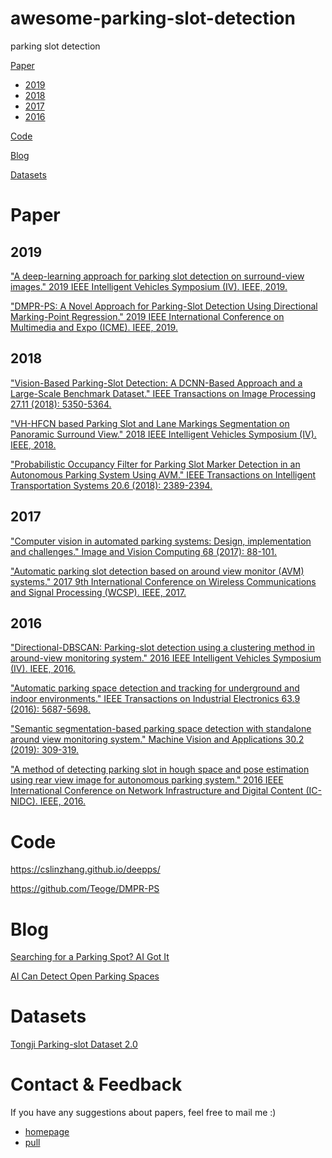 # awesome-parking-slot-detection
parking slot detection

[Paper](#Paper)

- [2019](#2019)
- [2018](#2018)
- [2017](#2017)
- [2016](#2016)

[Code](#Code)

[Blog](#Blog)

[Datasets](#Datasets)

# Paper

## 2019

["A deep-learning approach for parking slot detection on surround-view images." 2019 IEEE Intelligent Vehicles Symposium (IV). IEEE, 2019.](https://ieeexplore.ieee.org/abstract/document/8813777/)

["DMPR-PS: A Novel Approach for Parking-Slot Detection Using Directional Marking-Point Regression." 2019 IEEE International Conference on Multimedia and Expo (ICME). IEEE, 2019.](https://ieeexplore.ieee.org/abstract/document/8784735)

## 2018

["Vision-Based Parking-Slot Detection: A DCNN-Based Approach and a Large-Scale Benchmark Dataset." IEEE Transactions on Image Processing 27.11 (2018): 5350-5364.](https://www.researchgate.net/profile/Ying_Shen37/publication/319574999_Vision-based_parking-slot_detection_A_benchmark_and_a_learning-based_approach/links/5bdd00ef92851c6b27a2a052/Vision-based-parking-slot-detection-A-benchmark-and-a-learning-based-approach.pdf)

["VH-HFCN based Parking Slot and Lane Markings Segmentation on Panoramic Surround View." 2018 IEEE Intelligent Vehicles Symposium (IV). IEEE, 2018.](https://arxiv.org/pdf/1804.07027.pdf)

["Probabilistic Occupancy Filter for Parking Slot Marker Detection in an Autonomous Parking System Using AVM." IEEE Transactions on Intelligent Transportation Systems 20.6 (2018): 2389-2394.](https://ieeexplore.ieee.org/abstract/document/8424185)

## 2017

["Computer vision in automated parking systems: Design, implementation and challenges." Image and Vision Computing 68 (2017): 88-101.](https://www.sciencedirect.com/science/article/pii/S0262885617301105)

["Automatic parking slot detection based on around view monitor (AVM) systems." 2017 9th International Conference on Wireless Communications and Signal Processing (WCSP). IEEE, 2017.](https://ieeexplore.ieee.org/abstract/document/8170903)

## 2016
["Directional-DBSCAN: Parking-slot detection using a clustering method in around-view monitoring system." 2016 IEEE Intelligent Vehicles Symposium (IV). IEEE, 2016.](https://ieeexplore.ieee.org/abstract/document/7535409)

["Automatic parking space detection and tracking for underground and indoor environments." IEEE Transactions on Industrial Electronics 63.9 (2016): 5687-5698.](https://web.yonsei.ac.kr/jksuhr/papers/Automatic%20Parking%20Space%20Detection%20and%20Tracking%20for%20Underground%20and%20Indoor%20Environments.pdf)

["Semantic segmentation-based parking space detection with standalone around view monitoring system." Machine Vision and Applications 30.2 (2019): 309-319.](https://www.researchgate.net/publication/328640756_Semantic_segmentation-based_parking_space_detection_with_standalone_around_view_monitoring_system)

["A method of detecting parking slot in hough space and pose estimation using rear view image for autonomous parking system." 2016 IEEE International Conference on Network Infrastructure and Digital Content (IC-NIDC). IEEE, 2016.](https://ieeexplore.ieee.org/abstract/document/7974615)

# Code

https://cslinzhang.github.io/deepps/

https://github.com/Teoge/DMPR-PS

# Blog

[Searching for a Parking Spot? AI Got It](https://blogs.nvidia.com/blog/2019/09/11/drive-labs-ai-parking/)

[AI Can Detect Open Parking Spaces](https://news.developer.nvidia.com/ai-algorithm-aims-to-help-you-find-a-parking-spot/)

# Datasets

[Tongji Parking-slot Dataset 2.0](https://cslinzhang.github.io/deepps/)

# Contact & Feedback

If you have any suggestions about papers, feel free to mail me :)

- [homepage](https://sites.google.com/site/lymhust/)
- [pull](https://github.com/lymhust/awesome-parking-slot-detection/pulls)
